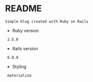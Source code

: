 # README

`Simple blog created with Ruby on Rails`



* Ruby version

` 2.5.0`

* Rails version

` 6.0.0`

* Styling

` materialize`





